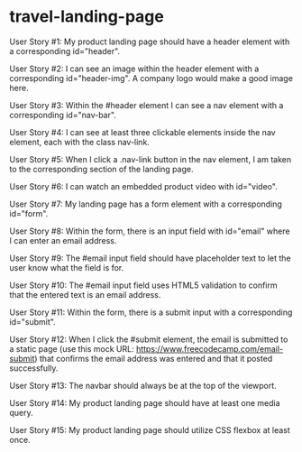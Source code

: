 # travel-landing-page

User Story #1: My product landing page should have a header element with a corresponding id="header".

User Story #2: I can see an image within the header element with a corresponding id="header-img". A company logo would make a good image here.

User Story #3: Within the #header element I can see a nav element with a corresponding id="nav-bar".

User Story #4: I can see at least three clickable elements inside the nav element, each with the class nav-link.

User Story #5: When I click a .nav-link button in the nav element, I am taken to the corresponding section of the landing page.

User Story #6: I can watch an embedded product video with id="video".

User Story #7: My landing page has a form element with a corresponding id="form".

User Story #8: Within the form, there is an input field with id="email" where I can enter an email address.

User Story #9: The #email input field should have placeholder text to let the user know what the field is for.

User Story #10: The #email input field uses HTML5 validation to confirm that the entered text is an email address.

User Story #11: Within the form, there is a submit input with a corresponding id="submit".

User Story #12: When I click the #submit element, the email is submitted to a static page (use this mock URL: https://www.freecodecamp.com/email-submit) that confirms the email address was entered and that it posted successfully.

User Story #13: The navbar should always be at the top of the viewport.

User Story #14: My product landing page should have at least one media query.

User Story #15: My product landing page should utilize CSS flexbox at least once.
